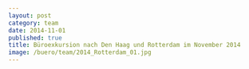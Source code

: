 ```yaml
---
layout: post
category: team
date: 2014-11-01
published: true
title: Büroexkursion nach Den Haag und Rotterdam im November 2014
image: /buero/team/2014_Rotterdam_01.jpg
---
```

